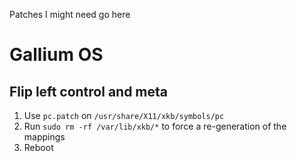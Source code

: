 Patches I might need go here

# Gallium OS

## Flip left control and meta

1. Use `pc.patch` on `/usr/share/X11/xkb/symbols/pc`
2. Run `sudo rm -rf /var/lib/xkb/*` to force a re-generation of the mappings
3. Reboot
